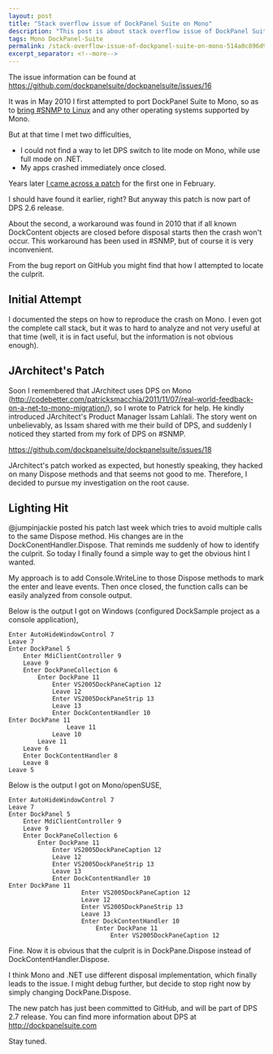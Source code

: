 ```yaml
---
layout: post
title: "Stack overflow issue of DockPanel Suite on Mono"
description: "This post is about stack overflow issue of DockPanel Suite on Mono and how I investigated on it."
tags: Mono DockPanel-Suite
permalink: /stack-overflow-issue-of-dockpanel-suite-on-mono-514a0c896d98
excerpt_separator: <!--more-->
---
```

The issue information can be found at https://github.com/dockpanelsuite/dockpanelsuite/issues/16

It was in May 2010 I first attempted to port DockPanel Suite to Mono, so as to [bring #SNMP to Linux](/dockpanel-suite-tip-5-we-could-go-mono-63ee484f77a0) and any other operating systems supported by Mono.

But at that time I met two difficulties,

* I could not find a way to let DPS switch to lite mode on Mono, while use full mode on .NET.
* My apps crashed immediately once closed.

Years later [I came across a patch](/dockpanel-suite-patch-to-support-lite-mode-on-mono-217547fc710b) for the first one in February.

I should have found it earlier, right? But anyway this patch is now part of DPS 2.6 release.

About the second, a workaround was found in 2010 that if all known DockContent objects are closed before disposal starts then the crash won't occur. This workaround has been used in #SNMP, but of course it is very inconvenient.

From the bug report on GitHub you might find that how I attempted to locate the culprit.
<!--more-->

## Initial Attempt

I documented the steps on how to reproduce the crash on Mono. I even got the complete call stack, but it was to hard to analyze and not very useful at that time (well, it is in fact useful, but the information is not obvious enough).

## JArchitect's Patch

Soon I remembered that JArchitect uses DPS on Mono (http://codebetter.com/patricksmacchia/2011/11/07/real-world-feedback-on-a-net-to-mono-migration/), so I wrote to Patrick for help. He kindly introduced JArchitect's Product Manager Issam Lahlali. The story went on unbelievably, as Issam shared with me their build of DPS, and suddenly I noticed they started from my fork of DPS on #SNMP.

https://github.com/dockpanelsuite/dockpanelsuite/issues/18

JArchitect's patch worked as expected, but honestly speaking, they hacked on many Dispose methods and that seems not good to me. Therefore, I decided to pursue my investigation on the root cause.

## Lighting Hit

@jumpinjackie posted his patch last week which tries to avoid multiple calls to the same Dispose method. His changes are in the DockConentHandler.Dispose. That reminds me suddenly of how to identify the culprit. So today I finally found a simple way to get the obvious hint I wanted.

My approach is to add Console.WriteLine to those Dispose methods to mark the enter and leave events. Then once closed, the function calls can be easily analyzed from console output.

Below is the output I got on Windows (configured DockSample project as a console application),

```
Enter AutoHideWindowControl 7
Leave 7
Enter DockPanel 5
    Enter MdiClientController 9
    Leave 9
    Enter DockPaneCollection 6
        Enter DockPane 11
            Enter VS2005DockPaneCaption 12
            Leave 12
            Enter VS2005DockPaneStrip 13
            Leave 13
            Enter DockContentHandler 10
Enter DockPane 11
                Leave 11
            Leave 10
        Leave 11
    Leave 6
    Enter DockContentHandler 8
    Leave 8
Leave 5
```

Below is the output I got on Mono/openSUSE,

```
Enter AutoHideWindowControl 7
Leave 7
Enter DockPanel 5
    Enter MdiClientController 9
    Leave 9
    Enter DockPaneCollection 6
        Enter DockPane 11
            Enter VS2005DockPaneCaption 12
            Leave 12
            Enter VS2005DockPaneStrip 13
            Leave 13
            Enter DockContentHandler 10
Enter DockPane 11
                    Enter VS2005DockPaneCaption 12
                    Leave 12
                    Enter VS2005DockPaneStrip 13
                    Leave 13
                    Enter DockContentHandler 10
                        Enter DockPane 11
                            Enter VS2005DockPaneCaption 12
```

Fine. Now it is obvious that the culprit is in DockPane.Dispose instead of DockContentHandler.Dispose.

I think Mono and .NET use different disposal implementation, which finally leads to the issue. I might debug further, but decide to stop right now by simply changing DockPane.Dispose.

The new patch has just been committed to GitHub, and will be part of DPS 2.7 release. You can find more information about DPS at http://dockpanelsuite.com

Stay tuned.
